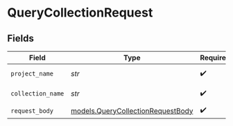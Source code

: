 # QueryCollectionRequest


## Fields

| Field                                                                        | Type                                                                         | Required                                                                     | Description                                                                  |
| ---------------------------------------------------------------------------- | ---------------------------------------------------------------------------- | ---------------------------------------------------------------------------- | ---------------------------------------------------------------------------- |
| `project_name`                                                               | *str*                                                                        | :heavy_check_mark:                                                           | Project name.                                                                |
| `collection_name`                                                            | *str*                                                                        | :heavy_check_mark:                                                           | Collection name.                                                             |
| `request_body`                                                               | [models.QueryCollectionRequestBody](../models/querycollectionrequestbody.md) | :heavy_check_mark:                                                           | N/A                                                                          |